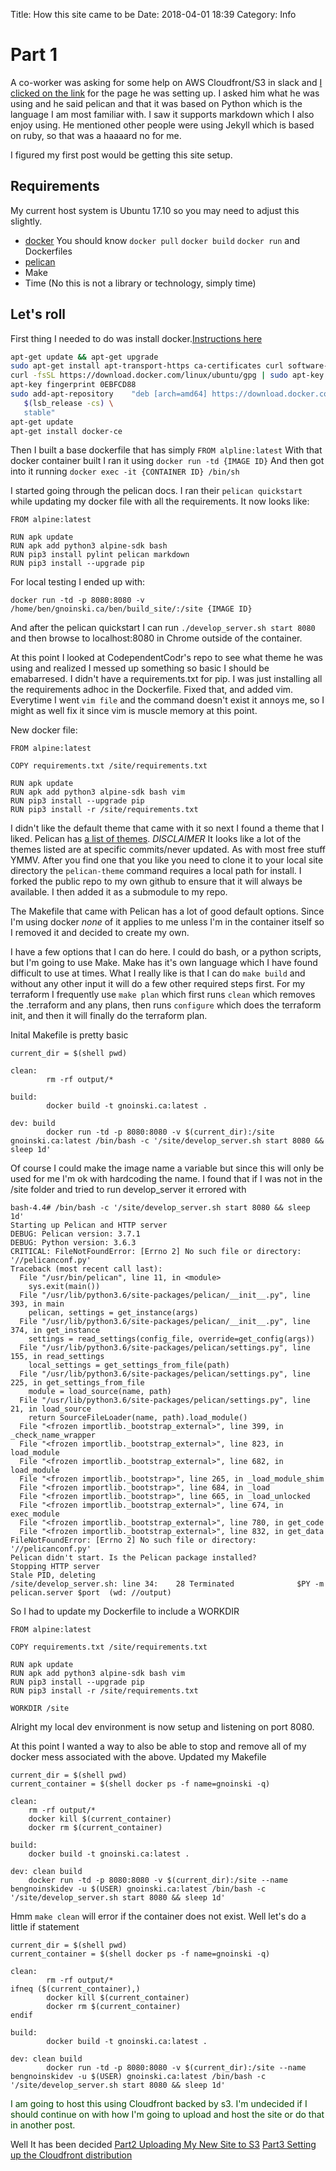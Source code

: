Title: How this site came to be
Date: 2018-04-01 18:39
Category: Info

# Part 1

A co-worker was asking for some help on AWS Cloudfront/S3 in slack and [I clicked on the link](https://www.codependentcodr.com) for the page he was setting up. I asked him what he was using and he said pelican and that it was based on Python which is the language I am most familiar with. I saw it supports markdown which I also enjoy using. He mentioned other people were using Jekyll which is based on ruby, so that was a haaaard no for me.

I figured my first post would be getting this site setup.

## Requirements

My current host system is Ubuntu 17.10 so you may need to adjust this slightly.

* [docker](https://www.docker.com/) You should know `docker pull` `docker build` `docker run` and Dockerfiles
* [pelican](getpelican.com)
* Make
* Time (No this is not a library or technology, simply time)

## Let's roll

First thing I needed to do was install docker.[Instructions here](https://docs.docker.com/install/linux/docker-ce/ubuntu/)

```bash
apt-get update && apt-get upgrade
sudo apt-get install apt-transport-https ca-certificates curl software-properties-common
curl -fsSL https://download.docker.com/linux/ubuntu/gpg | sudo apt-key add -
apt-key fingerprint 0EBFCD88
sudo add-apt-repository    "deb [arch=amd64] https://download.docker.com/linux/ubuntu \
   $(lsb_release -cs) \
   stable"
apt-get update
apt-get install docker-ce
```

Then I built a base dockerfile that has simply `FROM alpline:latest`
With that docker container built I ran it using `docker run -td {IMAGE ID}`
And then got into it running `docker exec -it {CONTAINER ID} /bin/sh`

I started going through the pelican docs. I ran their `pelican quickstart` while updating my docker file with all the requirements. It now looks like:

```
FROM alpine:latest

RUN apk update
RUN apk add python3 alpine-sdk bash
RUN pip3 install pylint pelican markdown
RUN pip3 install --upgrade pip
```

For local testing I ended up with:

`docker run -td -p 8080:8080 -v /home/ben/gnoinski.ca/ben/build_site/:/site {IMAGE ID}`

And after the pelican quickstart I can run `./develop_server.sh start 8080` and then browse to localhost:8080 in Chrome outside of the container.

At this point I looked at CodependentCodr's repo to see what theme he was using and realized I messed up something so basic I should be emabarresed. I didn't have a requirements.txt for pip. I was just installing all the requirements adhoc in the Dockerfile. Fixed that, and added vim. Everytime I went `vim file` and the command doesn't exist it annoys me, so I might as well fix it since vim is muscle memory at this point.

New docker file:

```
FROM alpine:latest

COPY requirements.txt /site/requirements.txt

RUN apk update
RUN apk add python3 alpine-sdk bash vim
RUN pip3 install --upgrade pip
RUN pip3 install -r /site/requirements.txt
```

I didn't like the default theme that came with it so next I found a theme that I liked. Pelican has [a list of themes](https://github.com/getpelican/pelican-themes). *DISCLAIMER* It looks like a lot of the themes listed are at specific commits/never updated. As with most free stuff YMMV. After you find one that you like you need to clone it to your local site directory the `pelican-theme` command requires a local path for install. I forked the public repo to my own github to ensure that it will always be available. I then added it as a submodule to my repo.

The Makefile that came with Pelican has a lot of good default options. Since I'm using docker *none* of it applies to me unless I'm in the container itself so I removed it and decided to create my own.

I have a few options that I can do here. I could do bash, or a python scripts, but I'm going to use Make. Make has it's own language which I have found difficult to use at times. What I really like is that I can do `make build` and without any other input it will do a few other required steps first. For my terraform I frequently use `make plan` which first runs `clean` which removes the .terraform and any plans, then runs `configure` which does the terraform init, and then it will finally do the terraform plan.

Inital Makefile is pretty basic
``` Make
current_dir = $(shell pwd)

clean:
        rm -rf output/*

build:
        docker build -t gnoinski.ca:latest .

dev: build
        docker run -td -p 8080:8080 -v $(current_dir):/site gnoinski.ca:latest /bin/bash -c '/site/develop_server.sh start 8080 && sleep 1d'
```

Of course I could make the image name a variable but since this will only be used for me I'm ok with hardcoding the name. I found that if I was not in the /site folder and tried to run develop_server it errored with 
```
bash-4.4# /bin/bash -c '/site/develop_server.sh start 8080 && sleep 1d'
Starting up Pelican and HTTP server
DEBUG: Pelican version: 3.7.1
DEBUG: Python version: 3.6.3
CRITICAL: FileNotFoundError: [Errno 2] No such file or directory: '//pelicanconf.py'
Traceback (most recent call last):
  File "/usr/bin/pelican", line 11, in <module>
    sys.exit(main())
  File "/usr/lib/python3.6/site-packages/pelican/__init__.py", line 393, in main
    pelican, settings = get_instance(args)
  File "/usr/lib/python3.6/site-packages/pelican/__init__.py", line 374, in get_instance
    settings = read_settings(config_file, override=get_config(args))
  File "/usr/lib/python3.6/site-packages/pelican/settings.py", line 155, in read_settings
    local_settings = get_settings_from_file(path)
  File "/usr/lib/python3.6/site-packages/pelican/settings.py", line 225, in get_settings_from_file
    module = load_source(name, path)
  File "/usr/lib/python3.6/site-packages/pelican/settings.py", line 21, in load_source
    return SourceFileLoader(name, path).load_module()
  File "<frozen importlib._bootstrap_external>", line 399, in _check_name_wrapper
  File "<frozen importlib._bootstrap_external>", line 823, in load_module
  File "<frozen importlib._bootstrap_external>", line 682, in load_module
  File "<frozen importlib._bootstrap>", line 265, in _load_module_shim
  File "<frozen importlib._bootstrap>", line 684, in _load
  File "<frozen importlib._bootstrap>", line 665, in _load_unlocked
  File "<frozen importlib._bootstrap_external>", line 674, in exec_module
  File "<frozen importlib._bootstrap_external>", line 780, in get_code
  File "<frozen importlib._bootstrap_external>", line 832, in get_data
FileNotFoundError: [Errno 2] No such file or directory: '//pelicanconf.py'
Pelican didn't start. Is the Pelican package installed?
Stopping HTTP server
Stale PID, deleting
/site/develop_server.sh: line 34:    28 Terminated              $PY -m pelican.server $port  (wd: //output)
```

So I had to update my Dockerfile to include a WORKDIR

```
FROM alpine:latest

COPY requirements.txt /site/requirements.txt

RUN apk update
RUN apk add python3 alpine-sdk bash vim
RUN pip3 install --upgrade pip
RUN pip3 install -r /site/requirements.txt

WORKDIR /site
```

Alright my local dev environment is now setup and listening on port 8080.

At this point I wanted a way to also be able to stop and remove all of my docker mess associated with the above. Updated my Makefile

``` Make
current_dir = $(shell pwd)
current_container = $(shell docker ps -f name=gnoinski -q)

clean:
	rm -rf output/*
	docker kill $(current_container)
	docker rm $(current_container)

build:
	docker build -t gnoinski.ca:latest .

dev: clean build
	docker run -td -p 8080:8080 -v $(current_dir):/site --name bengnoinskidev -u $(USER) gnoinski.ca:latest /bin/bash -c '/site/develop_server.sh start 8080 && sleep 1d'
```

Hmm `make clean` will error if the container does not exist. Well let's do a little if statement

``` Make
current_dir = $(shell pwd)
current_container = $(shell docker ps -f name=gnoinski -q)

clean:
        rm -rf output/*
ifneq ($(current_container),)
        docker kill $(current_container)
        docker rm $(current_container)
endif

build:
        docker build -t gnoinski.ca:latest .

dev: clean build
        docker run -td -p 8080:8080 -v $(current_dir):/site --name bengnoinskidev -u $(USER) gnoinski.ca:latest /bin/bash -c '/site/develop_server.sh start 8080 && sleep 1d'
```

<span style="color:#054300">I am going to host this using Cloudfront backed by s3. I'm undecided if I should continue on with how I'm going to upload and host the site or do that in another post.</span>

Well It has been decided [Part2 Uploading My New Site to S3](uploading-my-new-site-to-s3.html)
[Part3 Setting up the Cloudfront distribution](setting-up-the-Cloudfront-distribution.html)